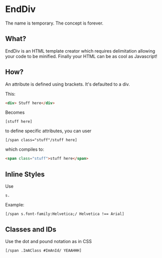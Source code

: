 EndDiv
======

The name is temporary. The concept is forever.

What?
-----
EndDiv is an HTML template creator which requires delimitation allowing your code to be minified. 
Finally your HTML can be as cool as Javascript!

How?
-----
An attribute is defined using brackets. It's defaulted to a div.

This:

````html
<div> Stuff here</div>
````

Becomes
````
[stuff here]
````
to define specific attributes, you can user
````
[/span class="stuff"/stuff here]
````
which compiles to:

````html
<span class="stuff">stuff here</span>
````

Inline Styles
-----

Use 

````
s.
````

Example:
````
[/span s.font-family:Helvetica;/ Helvetica !== Arial]
````

Classes and IDs
------

Use the dot and pound notation as in CSS

````
[/span .ImAClass #ImAnId/ YEAAHHH]
````

